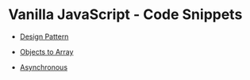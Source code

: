 # Vanilla JavaScript - Code Snippets

- [Design Pattern](https://betterprogramming.pub/javascript-design-patterns-25f0faaaa15)

- [Objects to Array](https://www.samanthaming.com/tidbits/76-converting-object-to-array/)

- [Asynchronous](http://taoofcode.net/promise-anti-patterns/)
